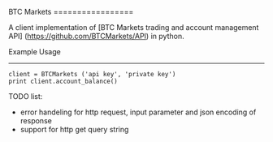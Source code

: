 BTC Markets =================

A client implementation of [BTC Markets trading and account management API] (https://github.com/BTCMarkets/API) in python.


Example Usage

-----

```
client = BTCMarkets ('api key', 'private key') 
print client.account_balance()
```

TODO list:
* error handeling for http request, input parameter and json encoding of response
* support for http get query string
 

